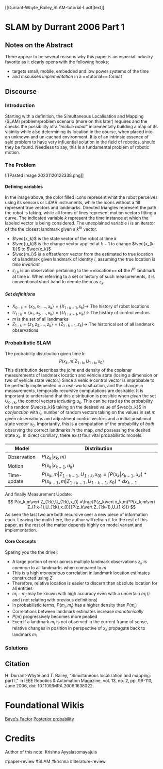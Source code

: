 [[Durrant-Whyte_Bailey_SLAM-tutorial-I.pdf|text]]
# SLAM by Durrant 2006 Part 1
## Notes on the Abstract
There appear to be several reasons why this paper is an especial industry favorite as it clearly opens with the following hooks:
- targets small, mobile, embedded and low power systems of the time
- and discusses *implementation* in a ==tutorial== format

## Discourse
### Introduction
Starting with a definition, the Simultaneous Localisation and Mapping (SLAM) problem/problem scenario (more on this later) requires and the checks the possibility of a *"mobile robot"* incrementally building a map of its vicinity while also determining its location in the course, when placed into an unknown and un-cached environment. It is of an intrinsic essence of said problem to have very influential solution in the field of robotics, should they be found. Needless to say, this is a fundamental problem of robotic motion.

### The Problem
![[Pasted image 20231120122338.png]]
#### Defining variables
In the image above, the color filled icons represent what the robot perceives using its sensors or LiDAR instruments, while the icons without a fill represent true vectors and landmarks. Directed triangles represent the path the robot is taking, while all forms of lines represent motion vectors fitting a curve. The indicated variable $k$ represent the time instance at which the labeled vector is being considered. The unexplained variable $i$ is an iterator of the the closest landmark given a $k^{th}$ vector.

- $\vec{x_k}$ is the state vector of the robot at time $k$
- $\vec{u_k}$ is the change vector applied at $k-1$ to change $\vec{x_{k-1}}$ to $\vec{x_k}$
- $\vec{m_i}$ is a offset/erorr vector from the estimated to true location of a landmark given landmark of identity $i$, assuming the true location is *time invariant*
- $z_{i,k}$ is an observation pertaining to the ==location== **of** the $i^{th}$ landmark at time $k$. When referring to a set or history of such measurements, it is conventional short hand to denote them as $z_k$
##### Set definitions
- $X_{0:k} = {\lbrace x_0,x_1,...,x_k \rbrace}= {\lbrace X_{1:k-1},x_k \rbrace} \rightarrow$ The history of robot locations
- $U_{1:k} = {\lbrace u_1,u_2,...,u_k \rbrace}= {\lbrace U_{1:k-1},u_k \rbrace} \rightarrow$ The history of control vectors
- $m$ is the set of all landmarks
- $Z_{1:k} = {\lbrace z_1,z_2,...,z_k \rbrace}= {\lbrace Z_{1:k-1},z_k \rbrace} \rightarrow$ The historical set of all landmark observations

### Probabilistic SLAM
The probability distribution given time $k$:
$$
P(x_{k},m \vert Z_{1:k},U_{1:k},x_0)
$$
This distribution describes the *joint* end density of the coplanar measurements of landmark location and vehicle state (losing a dimension or two of vehicle state vector.) Since a vehicle control vector is improbable to be perfectly implemented in a real-world situation, and the change in measurements, temporally recursive computations are desirable. 
It is important to understand that this distribution is possible when *given* the set $U_{0:k}$, the control vectors *including* $u_{k}$. This can be read as the probability of a random $\vec{p_k}$ taking on the desired value of $\vec{x_k}$ in *conjunction* with $i_n$ number of random vectors taking on the values in set $m$ given observations and adjustment control vectors and a initial positional state vector $x_0$. Importantly, this is a computation of the probability of *both* observing the correct landmarks *in* the map, *and* possessing the desired state $x_k$.
In direct corollary, there exist four vital probabilistic models:

Model | Distribution 
-- | -- 
Observation | $P(z_{k}\vert x_k,m)$
Motion | $P(x_{k}\vert x_{k-1},u_k)$
Time-update | $P(x_k,m\vert Z_{1:k-1},U_{1:k},x_{0)}=\int{P(x_k\vert x_{k-1},u_k)}*{P(x_{k-1},m\vert Z_{1:k-1},U_{1:k-1},x_0)}*dx_{k-1}$
And finally Measurement Update:
$$
P(x_k,m\vert Z_{1:k},U_{1:k},x_0)
=\frac{P(z_k\vert x_k,m)*P(x_k,m\vert Z_{1:k-1},U_{1:k},x_0)}{P(z_k\vert Z_{1:k-1},U_{1:k})}
$$
As seen the last two are both recursive over a new piece of information each. Leaving the math here, the author will refrain it for the rest of this paper, as the rest of the matter depends highly on model variant and implementation. 
#### Core Concepts
Sparing you the the drivel:
- A large portion of error across multiple landmark observations $z_k$ is *common* to all landmarks when compared to $m$
- This is a high *monotonous* correlation in landmark location estimates constructed using $Z$
- Therefore, relative location is easier to discern than absolute location for all entities
- $m_i-m_j$ may be known with high accuracy even with a uncertain $m_i$ ($i$ and $j$ not relating with previous definitions)
- In probabilistic terms, $P(m_i,m_j)$ has a higher density than $P(m_i)$
- Correlations between landmark estimates increase *monotonically*
- $P(m)$ progressively becomes more peaked
- Even if a landmark $m_i$ is not observed in the current frame of sense, relative changes in position in perspective of $x_k$ propagate back to landmark $m_i$

### Solutions

## Citation
H. Durrant-Whyte and T. Bailey, "Simultaneous localization and mapping: part I," in IEEE Robotics & Automation Magazine, vol. 13, no. 2, pp. 99-110, June 2006, doi: 10.1109/MRA.2006.1638022.

# Foundational Wikis
[Baye's Factor](https://en.wikipedia.org/wiki/Bayes_factor)
[Posterior probability](https://en.wikipedia.org/wiki/Posterior_probability)
# Credits
Author of this note: Krishna Ayyalasomayajula

#paper-review #SLAM #krishna #literature-review